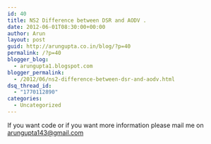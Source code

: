 ```yaml
---
id: 40
title: NS2 Difference between DSR and AODV .
date: 2012-06-01T08:30:00+00:00
author: Arun
layout: post
guid: http://arungupta.co.in/blog/?p=40
permalink: /?p=40
blogger_blog:
  - arungupta1.blogspot.com
blogger_permalink:
  - /2012/06/ns2-difference-between-dsr-and-aodv.html
dsq_thread_id:
  - "1770112890"
categories:
  - Uncategorized
---
```

If you want code or if you want more information please mail me on arungupta143@gmail.com